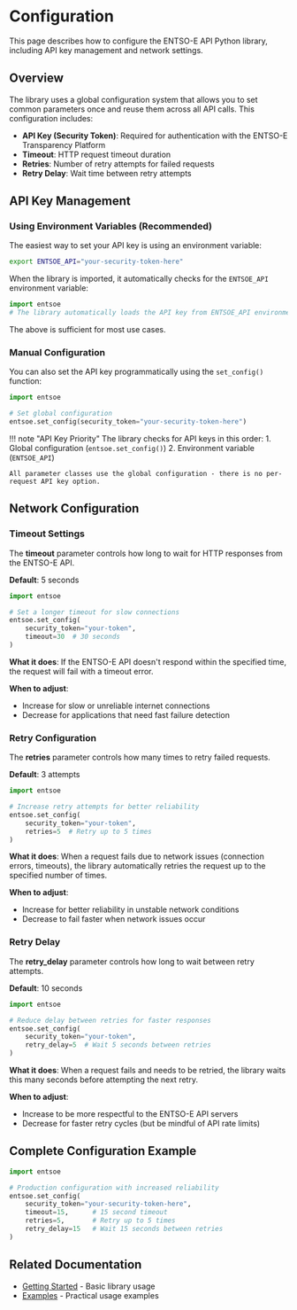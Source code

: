 # Configuration

This page describes how to configure the ENTSO-E API Python library, including API key management and network settings.

## Overview

The library uses a global configuration system that allows you to set common parameters once and reuse them across all API calls. This configuration includes:

- **API Key (Security Token)**: Required for authentication with the ENTSO-E Transparency Platform
- **Timeout**: HTTP request timeout duration
- **Retries**: Number of retry attempts for failed requests
- **Retry Delay**: Wait time between retry attempts

## API Key Management

### Using Environment Variables (Recommended)

The easiest way to set your API key is using an environment variable:

```bash
export ENTSOE_API="your-security-token-here"
```

When the library is imported, it automatically checks for the `ENTSOE_API` environment variable:

```python
import entsoe
# The library automatically loads the API key from ENTSOE_API environment variable
```

The above is sufficient for most use cases.

### Manual Configuration

You can also set the API key programmatically using the `set_config()` function:

```python
import entsoe

# Set global configuration
entsoe.set_config(security_token="your-security-token-here")
```

!!! note "API Key Priority"
    The library checks for API keys in this order:
    1. Global configuration (`entsoe.set_config()`)
    2. Environment variable (`ENTSOE_API`)
    
    All parameter classes use the global configuration - there is no per-request API key option.

## Network Configuration

### Timeout Settings

The **timeout** parameter controls how long to wait for HTTP responses from the ENTSO-E API.

**Default**: 5 seconds

```python
import entsoe

# Set a longer timeout for slow connections
entsoe.set_config(
    security_token="your-token",
    timeout=30  # 30 seconds
)
```

**What it does**: If the ENTSO-E API doesn't respond within the specified time, the request will fail with a timeout error.

**When to adjust**: 
- Increase for slow or unreliable internet connections
- Decrease for applications that need fast failure detection

### Retry Configuration

The **retries** parameter controls how many times to retry failed requests.

**Default**: 3 attempts

```python
import entsoe

# Increase retry attempts for better reliability
entsoe.set_config(
    security_token="your-token",
    retries=5  # Retry up to 5 times
)
```

**What it does**: When a request fails due to network issues (connection errors, timeouts), the library automatically retries the request up to the specified number of times.

**When to adjust**:
- Increase for better reliability in unstable network conditions
- Decrease to fail faster when network issues occur

### Retry Delay

The **retry_delay** parameter controls how long to wait between retry attempts.

**Default**: 10 seconds

```python
import entsoe

# Reduce delay between retries for faster responses
entsoe.set_config(
    security_token="your-token",
    retry_delay=5  # Wait 5 seconds between retries
)
```

**What it does**: When a request fails and needs to be retried, the library waits this many seconds before attempting the next retry.

**When to adjust**:
- Increase to be more respectful to the ENTSO-E API servers
- Decrease for faster retry cycles (but be mindful of API rate limits)

## Complete Configuration Example

```python
import entsoe

# Production configuration with increased reliability
entsoe.set_config(
    security_token="your-security-token-here",
    timeout=15,      # 15 second timeout
    retries=5,       # Retry up to 5 times
    retry_delay=15   # Wait 15 seconds between retries
)
```

## Related Documentation

- [Getting Started](getting_started.md) - Basic library usage
- [Examples](examples.md) - Practical usage examples